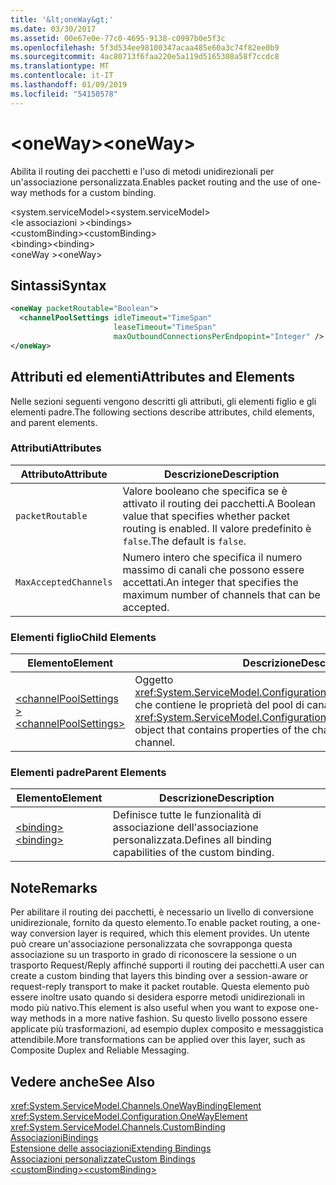 ```yaml
---
title: '&lt;oneWay&gt;'
ms.date: 03/30/2017
ms.assetid: 00e67e0e-77c0-4695-9138-c0997b0e5f3c
ms.openlocfilehash: 5f3d534ee98100347acaa485e60a3c74f82ee0b9
ms.sourcegitcommit: 4ac80713f6faa220e5a119d5165308a58f7ccdc8
ms.translationtype: MT
ms.contentlocale: it-IT
ms.lasthandoff: 01/09/2019
ms.locfileid: "54150578"
---
```

# <a name="ltonewaygt"></a><span data-ttu-id="2b7cd-102">&lt;oneWay&gt;</span><span class="sxs-lookup"><span data-stu-id="2b7cd-102">&lt;oneWay&gt;</span></span>
<span data-ttu-id="2b7cd-103">Abilita il routing dei pacchetti e l'uso di metodi unidirezionali per un'associazione personalizzata.</span><span class="sxs-lookup"><span data-stu-id="2b7cd-103">Enables packet routing and the use of one-way methods for a custom binding.</span></span>  
  
 <span data-ttu-id="2b7cd-104">\<system.serviceModel></span><span class="sxs-lookup"><span data-stu-id="2b7cd-104">\<system.serviceModel></span></span>  
<span data-ttu-id="2b7cd-105">\<le associazioni ></span><span class="sxs-lookup"><span data-stu-id="2b7cd-105">\<bindings></span></span>  
<span data-ttu-id="2b7cd-106">\<customBinding></span><span class="sxs-lookup"><span data-stu-id="2b7cd-106">\<customBinding></span></span>  
<span data-ttu-id="2b7cd-107">\<binding></span><span class="sxs-lookup"><span data-stu-id="2b7cd-107">\<binding></span></span>  
<span data-ttu-id="2b7cd-108">\<oneWay ></span><span class="sxs-lookup"><span data-stu-id="2b7cd-108">\<oneWay></span></span>  
  
## <a name="syntax"></a><span data-ttu-id="2b7cd-109">Sintassi</span><span class="sxs-lookup"><span data-stu-id="2b7cd-109">Syntax</span></span>  
  
```xml  
<oneWay packetRoutable="Boolean">
  <channelPoolSettings idleTimeout="TimeSpan"
                       leaseTimeout="TimeSpan"
                       maxOutboundConnectionsPerEndpopint="Integer" />
</oneWay>
```  
  
## <a name="attributes-and-elements"></a><span data-ttu-id="2b7cd-110">Attributi ed elementi</span><span class="sxs-lookup"><span data-stu-id="2b7cd-110">Attributes and Elements</span></span>  
 <span data-ttu-id="2b7cd-111">Nelle sezioni seguenti vengono descritti gli attributi, gli elementi figlio e gli elementi padre.</span><span class="sxs-lookup"><span data-stu-id="2b7cd-111">The following sections describe attributes, child elements, and parent elements.</span></span>  
  
### <a name="attributes"></a><span data-ttu-id="2b7cd-112">Attributi</span><span class="sxs-lookup"><span data-stu-id="2b7cd-112">Attributes</span></span>  
  
|<span data-ttu-id="2b7cd-113">Attributo</span><span class="sxs-lookup"><span data-stu-id="2b7cd-113">Attribute</span></span>|<span data-ttu-id="2b7cd-114">Descrizione</span><span class="sxs-lookup"><span data-stu-id="2b7cd-114">Description</span></span>|  
|---------------|-----------------|  
|`packetRoutable`|<span data-ttu-id="2b7cd-115">Valore booleano che specifica se è attivato il routing dei pacchetti.</span><span class="sxs-lookup"><span data-stu-id="2b7cd-115">A Boolean value that specifies whether packet routing is enabled.</span></span> <span data-ttu-id="2b7cd-116">Il valore predefinito è `false`.</span><span class="sxs-lookup"><span data-stu-id="2b7cd-116">The default is `false`.</span></span>|  
|`MaxAcceptedChannels`|<span data-ttu-id="2b7cd-117">Numero intero che specifica il numero massimo di canali che possono essere accettati.</span><span class="sxs-lookup"><span data-stu-id="2b7cd-117">An integer that specifies the maximum number of channels that can be accepted.</span></span>|  
  
### <a name="child-elements"></a><span data-ttu-id="2b7cd-118">Elementi figlio</span><span class="sxs-lookup"><span data-stu-id="2b7cd-118">Child Elements</span></span>  
  
|<span data-ttu-id="2b7cd-119">Elemento</span><span class="sxs-lookup"><span data-stu-id="2b7cd-119">Element</span></span>|<span data-ttu-id="2b7cd-120">Descrizione</span><span class="sxs-lookup"><span data-stu-id="2b7cd-120">Description</span></span>|  
|-------------|-----------------|  
|[<span data-ttu-id="2b7cd-121">\<channelPoolSettings ></span><span class="sxs-lookup"><span data-stu-id="2b7cd-121">\<channelPoolSettings></span></span>](../../../../../docs/framework/configure-apps/file-schema/wcf/channelpoolsettings.md)|<span data-ttu-id="2b7cd-122">Oggetto <xref:System.ServiceModel.Configuration.ChannelPoolSettingsElement> che contiene le proprietà del pool di canali per il canale corrente.</span><span class="sxs-lookup"><span data-stu-id="2b7cd-122">A <xref:System.ServiceModel.Configuration.ChannelPoolSettingsElement> object that contains properties of the channel pool for the current channel.</span></span>|  
  
### <a name="parent-elements"></a><span data-ttu-id="2b7cd-123">Elementi padre</span><span class="sxs-lookup"><span data-stu-id="2b7cd-123">Parent Elements</span></span>  
  
|<span data-ttu-id="2b7cd-124">Elemento</span><span class="sxs-lookup"><span data-stu-id="2b7cd-124">Element</span></span>|<span data-ttu-id="2b7cd-125">Descrizione</span><span class="sxs-lookup"><span data-stu-id="2b7cd-125">Description</span></span>|  
|-------------|-----------------|  
|[<span data-ttu-id="2b7cd-126">\<binding></span><span class="sxs-lookup"><span data-stu-id="2b7cd-126">\<binding></span></span>](../../../../../docs/framework/misc/binding.md)|<span data-ttu-id="2b7cd-127">Definisce tutte le funzionalità di associazione dell'associazione personalizzata.</span><span class="sxs-lookup"><span data-stu-id="2b7cd-127">Defines all binding capabilities of the custom binding.</span></span>|  
  
## <a name="remarks"></a><span data-ttu-id="2b7cd-128">Note</span><span class="sxs-lookup"><span data-stu-id="2b7cd-128">Remarks</span></span>  
 <span data-ttu-id="2b7cd-129">Per abilitare il routing dei pacchetti, è necessario un livello di conversione unidirezionale, fornito da questo elemento.</span><span class="sxs-lookup"><span data-stu-id="2b7cd-129">To enable packet routing, a one-way conversion layer is required, which this element provides.</span></span> <span data-ttu-id="2b7cd-130">Un utente può creare un'associazione personalizzata che sovrapponga questa associazione su un trasporto in grado di riconoscere la sessione o un trasporto Request/Reply affinché supporti il routing dei pacchetti.</span><span class="sxs-lookup"><span data-stu-id="2b7cd-130">A user can create a custom binding that layers this binding over a session-aware or request-reply transport to make it packet routable.</span></span> <span data-ttu-id="2b7cd-131">Questa elemento può essere inoltre usato quando si desidera esporre metodi unidirezionali in modo più nativo.</span><span class="sxs-lookup"><span data-stu-id="2b7cd-131">This element is also useful when you want to expose one-way methods in a more native fashion.</span></span> <span data-ttu-id="2b7cd-132">Su questo livello possono essere applicate più trasformazioni, ad esempio duplex composito e messaggistica attendibile.</span><span class="sxs-lookup"><span data-stu-id="2b7cd-132">More transformations can be applied over this layer, such as Composite Duplex and Reliable Messaging.</span></span>  
  
## <a name="see-also"></a><span data-ttu-id="2b7cd-133">Vedere anche</span><span class="sxs-lookup"><span data-stu-id="2b7cd-133">See Also</span></span>  
 <xref:System.ServiceModel.Channels.OneWayBindingElement>  
 <xref:System.ServiceModel.Configuration.OneWayElement>  
 <xref:System.ServiceModel.Channels.CustomBinding>  
 [<span data-ttu-id="2b7cd-134">Associazioni</span><span class="sxs-lookup"><span data-stu-id="2b7cd-134">Bindings</span></span>](../../../../../docs/framework/wcf/bindings.md)  
 [<span data-ttu-id="2b7cd-135">Estensione delle associazioni</span><span class="sxs-lookup"><span data-stu-id="2b7cd-135">Extending Bindings</span></span>](../../../../../docs/framework/wcf/extending/extending-bindings.md)  
 [<span data-ttu-id="2b7cd-136">Associazioni personalizzate</span><span class="sxs-lookup"><span data-stu-id="2b7cd-136">Custom Bindings</span></span>](../../../../../docs/framework/wcf/extending/custom-bindings.md)  
 [<span data-ttu-id="2b7cd-137">\<customBinding></span><span class="sxs-lookup"><span data-stu-id="2b7cd-137">\<customBinding></span></span>](../../../../../docs/framework/configure-apps/file-schema/wcf/custombinding.md)

